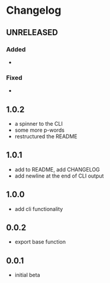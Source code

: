 # Changelog

## UNRELEASED

### Added

-

### Fixed

-

## 1.0.2

- a spinner to the CLI
- some more p-words
- restructured the README

## 1.0.1

- add to README, add CHANGELOG
- add newline at the end of CLI output

## 1.0.0

- add cli functionality

## 0.0.2

- export base function

## 0.0.1

- initial beta
